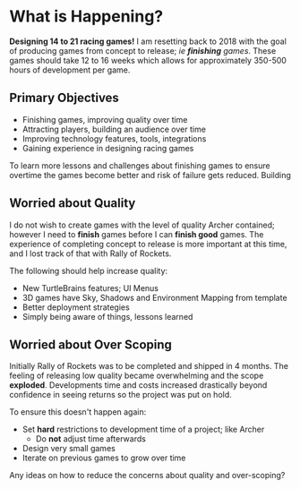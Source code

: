 
# What is Happening?

**Designing 14 to 21 racing games!** I am resetting back to 2018 with the goal of producing games from concept to release; _ie **finishing** games_. These games should take 12 to 16 weeks which allows for approximately 350-500 hours of development per game.

## Primary Objectives

- Finishing games, improving quality over time
- Attracting players, building an audience over time
- Improving technology features, tools, integrations
- Gaining experience in designing racing games

To learn more lessons and challenges about finishing games to ensure overtime the games become better and risk of failure gets reduced. Building

## Worried about Quality

I do not wish to create games with the level of quality Archer contained; however I need to **finish** games before I can **finish good** games. The experience of completing concept to release is more important at this time, and I lost track of that with Rally of Rockets.

The following should help increase quality:

- New TurtleBrains features; UI Menus
- 3D games have Sky, Shadows and Environment Mapping from template
- Better deployment strategies
- Simply being aware of things, lessons learned

## Worried about Over Scoping

Initially Rally of Rockets was to be completed and shipped in 4 months. The feeling of releasing low quality became overwhelming and the scope **exploded**. Developments time and costs increased drastically beyond confidence in seeing returns so the project was put on hold.

To ensure this doesn't happen again:

- Set **hard** restrictions to development time of a project; like Archer
	- Do **not** adjust time afterwards
- Design very small games
- Iterate on previous games to grow over time

Any ideas on how to reduce the concerns about quality and over-scoping?
